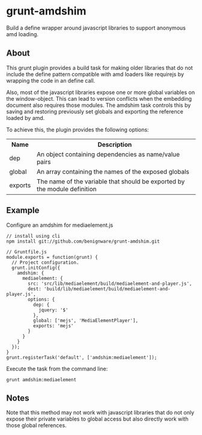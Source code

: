 grunt-amdshim
=============
Build a define wrapper around javascript libraries to support anonymous amd loading. 


About
-----
This grunt plugin provides a build task for making older libraries that do not include the define pattern compatible with amd loaders like requirejs by wrapping the code in an define call. 

Also, most of the javascript libraries expose one or more global variables on the window-object. This can lead to version conflicts when the embedding document also requires those modules.
The amdshim task controls this by saving and restoring previously set globals and exporting the reference loaded by amd. 

To achieve this, the plugin provides the following options: 

<table>
  <tr>
    <th>Name</th>
    <th>Description</th>
  </tr>
  <tr>
    <td>dep</td>
    <td>An object containing dependencies as name/value pairs</td>
  </tr>
  <tr>
    <td>global</td>
    <td>An array containing the names of the exposed globals</td>
  </tr>
  <tr>
    <td>exports</td>
    <td>The name of the variable that should be exported by the module definition</td>
  </tr>
</table>

Example
-------
Configure an amdshim for mediaelement.js

```
// install using cli
npm install git://github.com/benignware/grunt-amdshim.git
```

```
// Gruntfile.js
module.exports = function(grunt) {
  // Project configuration.
  grunt.initConfig({
    amdshim: {
      mediaelement: {
        src: 'src/lib/mediaelement/build/mediaelement-and-player.js', 
        dest: 'build/lib/mediaelement/build/mediaelement-and-player.js', 
        options: {
          dep: {
            jquery: '$'
          }, 
          global: ['mejs', 'MediaElementPlayer'], 
          exports: 'mejs'
        }
      }
    }
  });
}
grunt.registerTask('default', ['amdshim:mediaelement']);
```

Execute the task from the command line:
```
grunt amdshim:mediaelement
```

Notes
-----
Note that this method may not work with javascript libraries that do not only expose their private variables to global access but also directly work with those global references.

  
 

